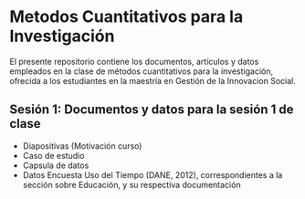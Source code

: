 # Metodos Cuantitativos para la Investigación

El presente repositorio contiene los documentos, artículos y datos empleados en la clase de métodos cuantitativos para la investigación, ofrecida a los estudiantes en la maestría en Gestión de la Innovacion Social.

## Sesión 1: Documentos y datos para la sesión 1 de clase

* Diapositivas (Motivación curso)
* Caso de estudio
* Capsula de datos
* Datos Encuesta Uso del Tiempo (DANE, 2012), correspondientes a la sección sobre Educación, y su respectiva documentación
